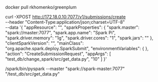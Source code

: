 docker pull rkhomenko/greenplum

curl -XPOST http://172.18.0.10:7077/v1/submissions/create \
--header "Content-Type:application/json;charset=UTF-8" \
--data '{
  "appResource": "",
  "sparkProperties": {
    "spark.master": "spark://master:7077",
    "spark.app.name": "Spark Pi",
    "spark.driver.memory": "1g",
    "spark.driver.cores": "1",
    "spark.jars": ""
  },
  "clientSparkVersion": "",
  "mainClass": "org.apache.spark.deploy.SparkSubmit",
  "environmentVariables": { },
  "action": "CreateSubmissionRequest",
  "appArgs": [ "test_db/change_spark/src/get_data.py", "10" ]
}'


/spark/bin/pyspark --master "spark://spark-master:7077" "/test_db/src/get_data.py"